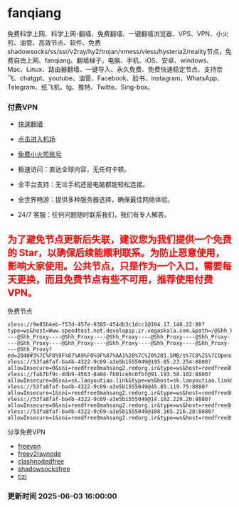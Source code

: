# fanqiang

免费科学上网、科学上网-翻墙、免费翻墙、一键翻墙浏览器、VPS、VPN、小火煎、油管、高效节点、软件、免费shadowsocks/ss/ssr/v2ray/hy2/trojan/vmess/vless/hysteria2/reality节点，免费自由上网、fanqiang、翻墙梯子，电脑、手机、iOS、安卓、windows、Mac、Linux、路由器翻墙、一键导入、永久免费、免费快速稳定节点、支持奈飞、chatgpt、youtube、油管、Facebook、脸书、instagram、WhatsApp、Telegram、纸飞机、tg、推特、Twitte、Sing-box。

### 付费VPN
* [快速翻墙](https://uhuio.top/) 

* [点击进入机场](https://uhuio.top/) 

* [免费小火煎账号](https://free-clash.top/) 

* 极速访问：直达全球内容，无任何卡顿。

* 全平台支持：无论手机还是电脑都能轻松连接。

* 全世界畅游：提供多种服务器选择，确保最佳网络体验。

* 24/7 客服：任何问题随时联系我们，我们有专人解答。

## <font color="red">为了避免节点更新后失联，建议您为我们提供一个免费的 Star，以确保后续能顺利联系。为防止恶意使用，影响大家使用。公共节点，只是作为一个入口，需要每天更换，而且免费节点有些不可用，推荐使用付费VPN。</font>

免费节点

```
vless://9e85b4eb-f53d-457e-9385-454db3c1dcc1@104.17.148.22:80?type=ws&host=Www.speedtest.net.developsp.ir.vegaskala.com.&path=/@Shh_Proxy----@Shh_Proxy----@Shh_Proxy----@Shh_Proxy----@Shh_Proxy----@Shh_Proxy----@Shh_Proxy----@Shh_Proxy----@Shh_Proxy----@Shh_Proxy----@Shh_Proxy----@Shh_Proxy?ed=2048#3%7C%F0%9F%87%A9%F0%9F%87%AA1%20%7C%20%201.5MB/s%7C0%25%7COpenai
vless://53fa8faf-ba4b-4322-9c69-a3e5b1555049@195.85.23.254:8880?allowInsecure=0&sni=reedfree8mahsang2.redorg.ir&type=ws&host=reedfree8mahsang2.redorg.ir&path=/#15%7CCZ_speednode_0010
vless://fab7bf9c-ddb9-4563-8a04-fb01ce6c0fbf@91.193.58.102:8880?allowInsecure=0&sni=sk.laoyoutiao.link&type=ws&host=sk.laoyoutiao.link&path=/#15%7CGB_speednode_0031
vless://53fa8faf-ba4b-4322-9c69-a3e5b1555049@45.85.119.75:8880?allowInsecure=1&sni=reedfree8mahsang2.redorg.ir&type=ws&host=reedfree8mahsang2.redorg.ir&path=/#15%7CRO_speednode_0049
vless://53fa8faf-ba4b-4322-9c69-a3e5b1555049@14.102.229.20:8880?allowInsecure=0&sni=reedfree8mahsang2.redorg.ir&type=ws&host=reedfree8mahsang2.redorg.ir&path=/#15%7CUS_speednode_0066
vless://53fa8faf-ba4b-4322-9c69-a3e5b1555049@108.165.216.20:8880?allowInsecure=1&sni=reedfree8mahsang2.redorg.ir&type=ws&host=reedfree8mahsang2.redorg.ir&path=/#15%7CUS_speednode_0071
```
分享免费VPN
* [freevpn](https://github.com/asdsadsddas123/freevpn)
* [freev2raynode](https://github.com/asdsadsddas123/freev2raynode)
* [clashnodedfree](https://github.com/asdsadsddas123/clashnodedfree)
* [shadowsocksfree](https://github.com/asdsadsddas123/shadowsocksfree)
* [tizi](https://github.com/asdsadsddas123/tizi)
### 更新时间 2025-06-03 16:00:00 